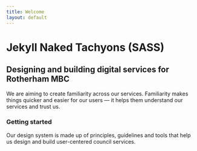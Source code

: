```yaml
---
title: Welcome
layout: default
---
```


# Jekyll Naked Tachyons (SASS)

## Designing and building digital services for Rotherham MBC

We are aiming to create familiarity across our services. Familiarity makes things quicker and easier for our users — it helps them understand our services and trust us.

### Getting started

Our design system is made up of principles, guidelines and tools that help us design and build user-centered council services.
